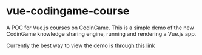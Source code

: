 # vue-codingame-course
A POC for Vue.js courses on CodinGame. This is a simple demo of the new CodinGame knowledge sharing engine, running and rendering a Vue.js app.

Currently the best way to view the demo is [through this link](https://www.codingame.com/profile/1f902a3213291dfd0de802207d362bdf979991/course/7b5b9b244aed65649a8da695a383f43f461/lesson/simple-markdown-editor-with-vue-js)
